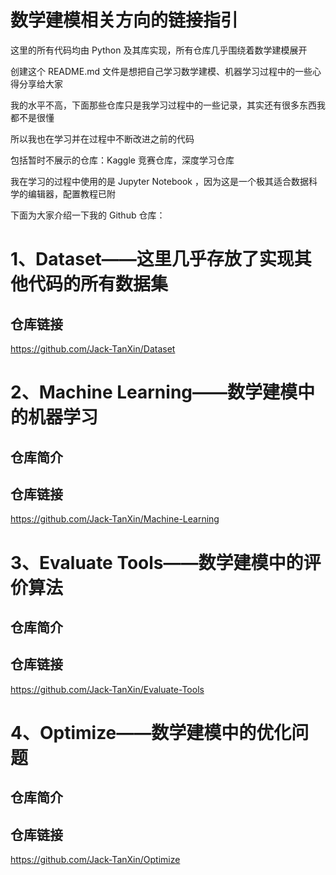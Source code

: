 # 数学建模相关方向的链接指引

这里的所有代码均由 Python 及其库实现，所有仓库几乎围绕着数学建模展开

创建这个 README.md 文件是想把自己学习数学建模、机器学习过程中的一些心得分享给大家

我的水平不高，下面那些仓库只是我学习过程中的一些记录，其实还有很多东西我都不是很懂

所以我也在学习并在过程中不断改进之前的代码

包括暂时不展示的仓库：Kaggle 竞赛仓库，深度学习仓库

我在学习的过程中使用的是 Jupyter Notebook ，因为这是一个极其适合数据科学的编辑器，配置教程已附

下面为大家介绍一下我的 Github 仓库：

# 1、Dataset——这里几乎存放了实现其他代码的所有数据集



## 仓库链接
https://github.com/Jack-TanXin/Dataset

# 2、Machine Learning——数学建模中的机器学习

## 仓库简介

## 仓库链接
https://github.com/Jack-TanXin/Machine-Learning

# 3、Evaluate Tools——数学建模中的评价算法

## 仓库简介

## 仓库链接
https://github.com/Jack-TanXin/Evaluate-Tools

# 4、Optimize——数学建模中的优化问题

## 仓库简介

## 仓库链接
https://github.com/Jack-TanXin/Optimize
